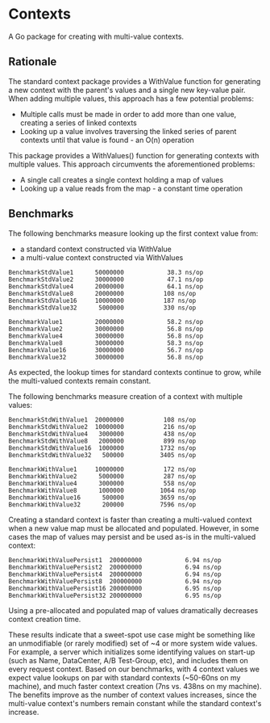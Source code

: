# Contexts
A Go package for creating with multi-value contexts.

## Rationale

The standard context package provides a WithValue function for generating a new
context with the parent's values and a single new key-value pair. When adding
multiple values, this approach has a few potential problems:
- Multiple calls must be made in order to add more than one value, creating a
series of linked contexts
- Looking up a value involves traversing the linked series of parent contexts
until that value is found - an O(n) operation

This package provides a WithValues() function for generating contexts with
multiple values. This approach circumvents the aforementioned problems:
- A single call creates a single context holding a map of values
- Looking up a value reads from the map - a constant time operation

## Benchmarks

The following benchmarks measure looking up the first context value from:
- a standard context constructed via WithValue
- a multi-value context constructed via WithValues
```
BenchmarkStdValue1     	50000000	        38.3 ns/op
BenchmarkStdValue2     	30000000	        47.1 ns/op
BenchmarkStdValue4     	20000000	        64.1 ns/op
BenchmarkStdValue8     	20000000	       108 ns/op
BenchmarkStdValue16    	10000000	       187 ns/op
BenchmarkStdValue32    	 5000000	       330 ns/op

BenchmarkValue1        	20000000	        58.2 ns/op
BenchmarkValue2        	30000000	        56.8 ns/op
BenchmarkValue4        	30000000	        56.8 ns/op
BenchmarkValue8        	30000000	        58.3 ns/op
BenchmarkValue16       	30000000	        56.7 ns/op
BenchmarkValue32       	30000000	        56.8 ns/op
```

As expected, the lookup times for standard contexts continue to grow, while the
multi-valued contexts remain constant.


The following benchmarks measure creation of a context with multiple values:
```
BenchmarkStdWithValue1 	20000000	       108 ns/op
BenchmarkStdWithValue2 	10000000	       216 ns/op
BenchmarkStdWithValue4 	 3000000	       438 ns/op
BenchmarkStdWithValue8 	 2000000	       899 ns/op
BenchmarkStdWithValue16	 1000000	      1732 ns/op
BenchmarkStdWithValue32	  500000	      3405 ns/op

BenchmarkWithValue1    	10000000	       172 ns/op
BenchmarkWithValue2    	 5000000	       287 ns/op
BenchmarkWithValue4    	 3000000	       558 ns/op
BenchmarkWithValue8    	 1000000	      1064 ns/op
BenchmarkWithValue16   	  500000	      3659 ns/op
BenchmarkWithValue32   	  200000	      7596 ns/op
```
Creating a standard context is faster than creating a multi-valued context when
a new value map must be allocated and populated. However, in some cases the map
of values may persist and be used as-is in the multi-valued context:
```
BenchmarkWithValuePersist1 	200000000	         6.94 ns/op
BenchmarkWithValuePersist2 	200000000	         6.94 ns/op
BenchmarkWithValuePersist4 	200000000	         6.94 ns/op
BenchmarkWithValuePersist8 	200000000	         6.94 ns/op
BenchmarkWithValuePersist16	200000000	         6.95 ns/op
BenchmarkWithValuePersist32	200000000	         6.95 ns/op
```
Using a pre-allocated and populated map of values dramatically decreases
context creation time.


These results indicate that a sweet-spot use case might be something like an
unmodifiable (or rarely modified) set of ~4 or more system wide values.
For example, a server which initializes some identifying values on start-up
(such as Name, DataCenter, A/B Test-Group, etc), and includes them on every
request context. Based on our benchmarks, with 4 context values we expect value
lookups on par with standard contexts (~50-60ns on my machine), and much faster
context creation (7ns vs. 438ns on my machine). The benefits improve as the
number of context values increases, since the multi-value context's numbers
remain constant while the standard context's increase.